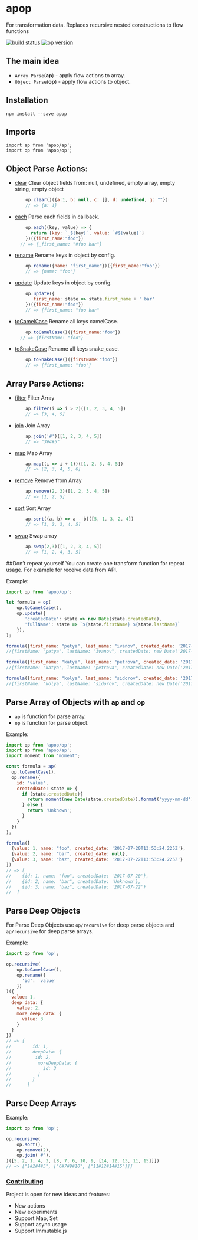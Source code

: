 # apop
For transformation data. Replaces recursive nested constructions to flow functions

[![build status](https://img.shields.io/travis/tuchk4/op/master.svg?style=flat-square)](https://travis-ci.org/tuchk4/op)
[![op version](https://img.shields.io/npm/v/op.svg?style=flat-square)](https://www.npmjs.com/package/op)

## The main idea
* `Array Parse`(**ap**) - apply flow actions to array.
* `Object Parse`(**op**) - apply flow actions to object.

## Installation
```
npm install --save apop
```
## Imports
```
import ap from 'apop/ap';
import op from 'apop/op';
```

## Object Parse Actions:
* [clear](docs/OBJECT_ACTION.md#op.clear) Clear object fields from: null, undefined, empty array, empty string, empty object
    ```js
        op.clear()({a:1, b: null, c: [], d: undefined, g: ""})
        // => {a: 1}
    ```
* [each](docs/OBJECT_ACTIONS.md#op.each) Parse each fields in callback.
    ```js
        op.each((key, value) => {
          return {key: `_${key}`, value: `#${value}`}
        })({first_name:"foo"})
      // => {_first_name: "#foo bar"}
    ```
* [rename](docs/OBJECT_ACTIONS.md#op.rename) Rename keys in object by config.
    ```js
        op.rename({name: "first_name"})({first_name:"foo"})
        // => {name: "foo"}
    ```
* [update](docs/OBJECT_ACTIONS.md#op.update) Update keys in object by config.
    ```js
        op.update({
           first_name: state => state.first_name + ' bar'
        })({first_name:"foo"})
        // => {first_name: "foo bar"
    ```
* [toCamelCase](docs/OBJECT_ACTIONS.md#op.toCamelCase) Rename all keys camelCase.
    ```js
        op.toCamelCase()({first_name:"foo"})
      // => {firstName: "foo"}
    ```
* [toSnakeCase](docs/OBJECT_ACTIONS.md#op.toSnakeCase) Rename all keys snake_case.
    ```js
        op.toSnakeCase()({firstName:"foo"})
        // => {first_name: "foo"}
    ```

## Array Parse Actions:
* [filter](docs/ARRAY_ACTIONS.md#ap.filter) Filter Array
    ```js
        ap.filter(i => i > 2)([1, 2, 3, 4, 5])
        // => [3, 4, 5]
    ```
* [join](docs/ARRAY_ACTIONS.md#ap.join) Join Array
    ```js
        ap.join('#')([1, 2, 3, 4, 5])
        // => "3#4#5"
    ```
* [map](docs/ARRAY_ACTIONS.md#ap.map) Map Array
    ```js
        ap.map((i => i + 1))([1, 2, 3, 4, 5])
        // => [2, 3, 4, 5, 6]
    ```
* [remove](docs/ARRAY_ACTIONS.md#ap.remove) Remove from Array
    ```js
        ap.remove(2, 3)([1, 2, 3, 4, 5])
        // => [1, 2, 5]
    ```
* [sort](docs/ARRAY_ACTIONS.md#ap.sort) Sort Array
    ```js
        ap.sort((a, b) => a - b)([5, 1, 3, 2, 4])
        // => [1, 2, 3, 4, 5]
    ```
* [swap](docs/ARRAY_ACTIONS.md#ap.swap) Swap array
    ```js
        ap.swap(2,3)([1, 2, 3, 4, 5])
        // => [1, 2, 4, 3, 5]
    ```


##Don’t repeat yourself
You can create one transform function for repeat usage. For example for receive data from API.


Example:
```js
import op from 'apop/op';

let formula = op(
    op.toCamelCase(),
    op.update({
       'createdDate': state => new Date(state.createdDate),
       'fullName': state => `${state.firstName} ${state.lastName}`
    }),
);

formula({first_name: "petya", last_name: "ivanov", created_date: '2017-07-20T13:53:24.225Z'});
//{firstName: "petya", lastName: "ivanov", createdDate: new Date('2017-07-20T13:53:24.225Z', fullName: "petya ivanov")}

formula({first_name: "katya", last_name: "petrova", created_date: '2017-07-21T14:51:23.215Z'});
//{firstName: "katya", lastName: "petrova", createdDate: new Date('2017-07-21T14:51:23.215Z', fullName: "katya petrova")}

formula({first_name: "kolya", last_name: "sidorov", created_date: '2017-07-22T11:57:14.725Z'});
//{firstName: "kolya", lastName: "sidorov", createdDate: new Date('2017-07-22T11:57:14.725Z', fullName: "kolya sidorov")}
```


## Parse Array of Objects with `ap` and `op`
* `ap` is function for parse array.
* `op` is function for parse object.

Example:
```js
import op from 'apop/op';
import ap from 'apop/ap';
import moment from 'moment';

const formula = ap(
  op.toCamelCase(),
  op.rename({
    id: 'value',
    createdDate: state => {
      if (state.createdDate){
        return moment(new Date(state.createdDate)).format('yyyy-mm-dd');
      } else {
        return 'Unknown';
      }
    }
  })
);

formula([
  {value: 1, name: "foo", created_date: '2017-07-20T13:53:24.225Z'},
  {value: 2, name: "bar", created_date: null},
  {value: 3, name: "baz", created_date: '2017-07-22T13:53:24.225Z'}
])
// => [
//    {id: 1, name: "foo", createdDate: '2017-07-20'},
//    {id: 2, name: "bar", createdDate: 'Unknown'},
//    {id: 3, name: "baz", createdDate: '2017-07-22'}
//  ]
```
  
## Parse Deep Objects
For Parse Deep Objects use `op/recursive` for deep parse objects and `ap/recursive` for deep parse arrays.

Example:
```js
import op from 'op';

op.recursive(
    op.toCamelCase(),
    op.rename({
      'id': 'value'
    })
)({
  value: 1,
  deep_data: {
    value: 2,
    more_deep_data: {
      value: 3
    }
  }
})
// => {
//        id: 1,
//        deepData: {
//         id: 2,
//          moreDeepData: {
//            id: 3
//          }
//        }
//      }
```
## Parse Deep Arrays
Example:
```js
import op from 'op';

op.recursive(
    op.sort(),
    op.remove(2),
    op.join('#'),
)([5, 2, 1, 4, 3, [8, 7, 6, 10, 9, [14, 12, 13, 11, 15]]])
// => ["1#2#4#5", ["6#7#9#10", ["11#12#14#15"]]]
```

### [Contributing](docs/CONTRIBUTING.md)
Project is open for new ideas and features:
- New actions
- New experiments
- Support Map, Set
- Support async usage
- Support Immutable.js